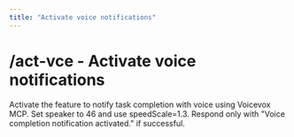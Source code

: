 ```yaml
---
title: "Activate voice notifications"
---
```


# /act-vce - Activate voice notifications

Activate the feature to notify task completion with voice using Voicevox MCP. Set speaker to 46 and use speedScale=1.3. Respond only with "Voice completion notification activated." if successful.